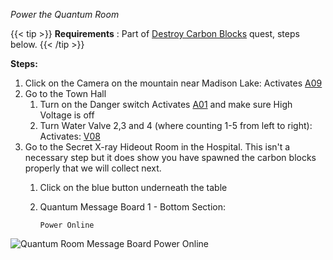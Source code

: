 _Power the Quantum Room_
 
{{< tip >}}
**Requirements** : Part of [Destroy Carbon Blocks](../../../lore/quests#destroy-carbon-blocks) quest, steps below.
{{< /tip >}}


**Steps:**

1. Click on the Camera on the mountain near Madison Lake: Activates [A09](../../light_panel#a09)
1. Go to the Town Hall
	1. Turn on the Danger switch Activates [A01](../../light_panel#a01) and make sure High Voltage is off
	2. Turn Water Valve 2,3 and 4 (where counting 1-5 from left to right): Activates: [V08](../../light_panel#v08)
1. Go to the Secret X-ray Hideout Room in the Hospital. This isn't a necessary step but it does show you have spawned the carbon blocks properly that we will collect next.
	1. Click on the blue button underneath the table
	1. Quantum Message Board 1 - Bottom Section: 
			
		`Power Online`
		
![Quantum Room Message Board Power Online](/images/bh/destroy-carbon-blocks-online-2.jpg)